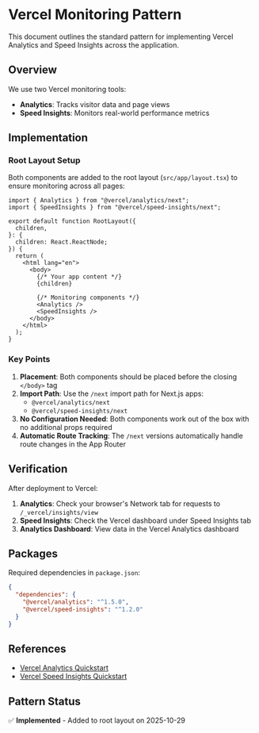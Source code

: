 # Vercel Monitoring Pattern

This document outlines the standard pattern for implementing Vercel Analytics and Speed Insights across the application.

## Overview

We use two Vercel monitoring tools:
- **Analytics**: Tracks visitor data and page views
- **Speed Insights**: Monitors real-world performance metrics

## Implementation

### Root Layout Setup

Both components are added to the root layout (`src/app/layout.tsx`) to ensure monitoring across all pages:

```tsx
import { Analytics } from "@vercel/analytics/next";
import { SpeedInsights } from "@vercel/speed-insights/next";

export default function RootLayout({
  children,
}: {
  children: React.ReactNode;
}) {
  return (
    <html lang="en">
      <body>
        {/* Your app content */}
        {children}

        {/* Monitoring components */}
        <Analytics />
        <SpeedInsights />
      </body>
    </html>
  );
}
```

### Key Points

1. **Placement**: Both components should be placed before the closing `</body>` tag
2. **Import Path**: Use the `/next` import path for Next.js apps:
   - `@vercel/analytics/next`
   - `@vercel/speed-insights/next`
3. **No Configuration Needed**: Both components work out of the box with no additional props required
4. **Automatic Route Tracking**: The `/next` versions automatically handle route changes in the App Router

## Verification

After deployment to Vercel:

1. **Analytics**: Check your browser's Network tab for requests to `/_vercel/insights/view`
2. **Speed Insights**: Check the Vercel dashboard under Speed Insights tab
3. **Analytics Dashboard**: View data in the Vercel Analytics dashboard

## Packages

Required dependencies in `package.json`:

```json
{
  "dependencies": {
    "@vercel/analytics": "^1.5.0",
    "@vercel/speed-insights": "^1.2.0"
  }
}
```

## References

- [Vercel Analytics Quickstart](https://vercel.com/docs/analytics/quickstart)
- [Vercel Speed Insights Quickstart](https://vercel.com/docs/speed-insights/quickstart)

## Pattern Status

✅ **Implemented** - Added to root layout on 2025-10-29
